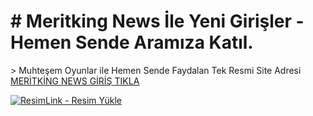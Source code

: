 <h1># Meritking News İle Yeni Girişler - Hemen Sende Aramıza Katıl. </h1>>
Muhteşem Oyunlar ile Hemen Sende Faydalan 
Tek Resmi Site Adresi 
<a  href="https://meritking1601.com/auth/register?l_id=8316&a_id=20393" >MERİTKİNG NEWS GİRİŞ TIKLA</a>

<a href="https://meritking1601.com/auth/register?l_id=8316&a_id=20393" title="ResimLink - Resim Yükle" rel="nofollow"><img src="https://i.hizliresim.com/mt023fa.png" title="ResimLink - Resim Yükle" alt="ResimLink - Resim Yükle" data-canonical-src="https://i.hizliresim.com/mt023fa.png" style="max-width: 100%;"></a>
